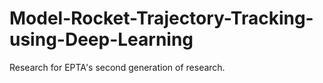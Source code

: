 # Model-Rocket-Trajectory-Tracking-using-Deep-Learning
 Research for EPTA's second generation of research.
